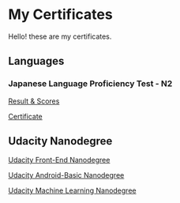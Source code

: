 My Certificates
=====================================

Hello! these are my certificates.

## Languages

### Japanese Language Proficiency Test - N2

[Result & Scores](https://github.com/henry32144/My-Certifications/blob/master/N2-1.jpg)

[Certificate](https://github.com/henry32144/My-Certifications/blob/master/N2-2.jpg)


## Udacity Nanodegree

[Udacity Front-End Nanodegree](https://github.com/henry32144/My-Certifications/blob/master/nd001-cn-advanced.pdf)

[Udacity Android-Basic Nanodegree](https://github.com/henry32144/My-Certifications/blob/master/nd803-cn-basic.pdf)

[Udacity Machine Learning Nanodegree](https://github.com/henry32144/My-Certifications/blob/master/nd009.pdf)